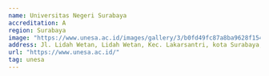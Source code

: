 ```yaml
---
name: Universitas Negeri Surabaya
accreditation: A
region: Surabaya
image: "https://www.unesa.ac.id/images/gallery/3/b0fd49fc87a8ba9628f1547378bf26f4.jpg"
address: Jl. Lidah Wetan, Lidah Wetan, Kec. Lakarsantri, kota Surabaya, Jawa Timur 60213
url: "https://www.unesa.ac.id/"
tag: unesa
---
```

